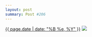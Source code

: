 ```yaml
---
layout: post
summary: Post #206
---
```


<p>
  <time><a href="/206">{{ page.date | date: "%B %e, %Y" }}</a></time>
  <a href="/206"><img src="{{ site.assets_url }}/206-320.jpg" srcset="{{ site.assets_url }}/206-640.jpg 640w, {{ site.assets_url }}/206-480.jpg 480w, {{ site.assets_url }}/206-320.jpg 320w, {{ site.assets_url }}/206-160.jpg 160w" sizes="(min-width: 700px) 50vw, calc(100vw - 2rem)" /></a>
</p>

